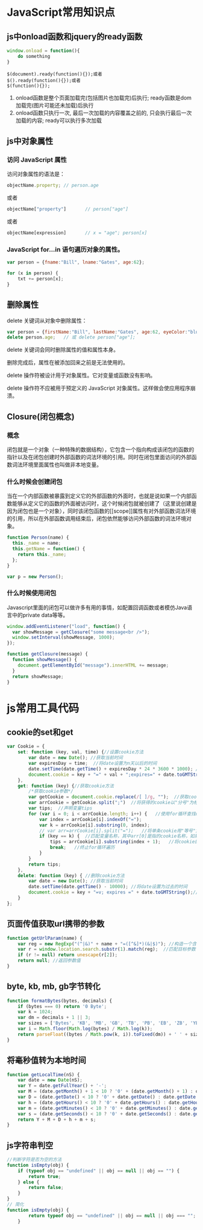 # JavaScript常用知识点

## js中onload函数和jquery的ready函数

```JavaScript
window.onload = function(){
	do something
}
```
```jQuery
$(document).ready(function(){});或者
$().ready(function(){});或者
$(function(){});
```
1. onload函数是整个页面加载完(包括图片也加载完)后执行; ready函数是dom加载完(图片可能还未加载)后执行
2. onload函数只执行一次, 最后一次加载的内容覆盖之前的, 只会执行最后一次加载的内容; ready可以执行多次加载

## js中对象属性

### 访问 JavaScript 属性

访问对象属性的语法是：

```js
objectName.property; // person.age
```

或者

```js
objectName["property"]       // person["age"]
```

或者

```js
objectName[expression]       // x = "age"; person[x]
```

### JavaScript for...in 语句遍历对象的属性。

```js
var person = {fname:"Bill", lname:"Gates", age:62}; 

for (x in person) {
    txt += person[x];
}
```

## 删除属性

delete 关键词从对象中删除属性：

```js
var person = {firstName:"Bill", lastName:"Gates", age:62, eyeColor:"blue"};
delete person.age;   // 或 delete person["age"];
```

delete 关键词会同时删除属性的值和属性本身。

删除完成后，属性在被添加回来之前是无法使用的。

delete 操作符被设计用于对象属性。它对变量或函数没有影响。

delete 操作符不应被用于预定义的 JavaScript 对象属性。这样做会使应用程序崩溃。



## Closure(闭包概念)

### 概念
闭包就是一个对象（一种特殊的数据结构），它包含一个指向构成该闭包的函数的指针以及在闭包创建时外部函数的词法环境的引用。同时在闭包里面访问的外部函数词法环境里面属性也叫做非本地变量。
### 什么时候会创建闭包
当在一个内部函数被暴露到定义它的外部函数的外面时，也就是说如果一个内部函数能够从定义它的函数的外面被访问时，这个时候闭包就被创建了（这里说创建是因为闭包也是一个对象），同时该闭包函数的[[scope]]属性有对外部函数词法环境的引用，所以在外部函数调用结束后，闭包依然能够访问外部函数的词法环境对象。
```javascript
function Person(name) {
  this._name = name;
  this.getName = function() {
    return this._name;
  };
}

var p = new Person();
```
### 什么时候使用闭包
Javascript里面的闭包可以做许多有用的事情，如配置回调函数或者模仿Java语言中的private data等等。
```javascript
window.addEventListener("load", function() {
  var showMessage = getClosure("some message<br />");
  window.setInterval(showMessage, 1000);
});

function getClosure(message) {
  function showMessage() {
    document.getElementById("message").innerHTML += message;
  }
  return showMessage;
}
```

# js常用工具代码
## cookie的set和get
```javascript
var Cookie = {
	set: function (key, val, time) {//设置cookie方法
		var date = new Date(); //获取当前时间
		var expiresDay = time;  //将date设置为n天以后的时间
		date.setTime(date.getTime() + expiresDay * 24 * 3600 * 1000); //格式化为cookie识别的时间
		document.cookie = key + "=" + val + ";expires=" + date.toGMTString();  //设置cookie
	},
	get: function (key) {//获取cookie方法
		/*获取cookie参数*/
		var getCookie = document.cookie.replace(/[ ]/g, "");  //获取cookie，并且将获得的cookie格式化，去掉空格字符
		var arrCookie = getCookie.split(";")  //将获得的cookie以"分号"为标识 将cookie保存到arrCookie的数组中
		var tips;  //声明变量tips
		for (var i = 0; i < arrCookie.length; i++) {   //使用for循环查找cookie中的tips变量
			var index = arrCookie[i].indexOf("=");
			var k = arrCookie[i].substring(0, index);
			// var arr=arrCookie[i].split("=");   //将单条cookie用"等号"为标识，将单条cookie保存为arr数组
			if (key == k) {  //匹配变量名称，其中arr[0]是指的cookie名称，如果该条变量为tips则执行判断语句中的赋值操作
				tips = arrCookie[i].substring(index + 1);   //将cookie的值赋给变量tips
				break;   //终止for循环遍历
			}
		}
		return tips;
	},
	delete: function (key) { //删除cookie方法
		var date = new Date(); //获取当前时间
		date.setTime(date.getTime() - 10000); //将date设置为过去的时间
		document.cookie = key + "=v; expires =" + date.toGMTString();//设置cookie
	}
};
```
## 页面传值获取url携带的参数
```javascript
function getUrlParam(name) {
	var reg = new RegExp("(^|&)" + name + "=([^&]*)(&|$)"); //构造一个含有目标参数的正则表达式对象
	var r = window.location.search.substr(1).match(reg);  //匹配目标参数
	if (r != null) return unescape(r[2]);
	return null; //返回参数值
}
```
## byte, kb, mb, gb字节转化
```javascript
function formatBytes(bytes, decimals) {
	if (bytes === 0) return '0 Byte';
	var k = 1024;
	var dm = decimals + 1 || 3;
	var sizes = ['Bytes', 'KB', 'MB', 'GB', 'TB', 'PB', 'EB', 'ZB', 'YB'];
	var i = Math.floor(Math.log(bytes) / Math.log(k));
	return parseFloat((bytes / Math.pow(k, i)).toFixed(dm)) + ' ' + sizes[i];
}
```
## 将毫秒值转为本地时间
```javascript
function getLocalTime(nS) {
	var date = new Date(nS);
	var Y = date.getFullYear() + '-';
	var M = (date.getMonth() + 1 < 10 ? '0' + (date.getMonth() + 1) : date.getMonth() + 1) + '-';
	var D = (date.getDate() < 10 ? '0' + date.getDate() : date.getDate()) + ' ';
	var h = (date.getHours() < 10 ? '0' + date.getHours() : date.getHours()) + ':';
	var m = (date.getMinutes() < 10 ? '0' + date.getMinutes() : date.getMinutes()) + ':';
	var s = (date.getSeconds() < 10 ? '0' + date.getSeconds() : date.getSeconds());
	return Y + M + D + h + m + s;
}
```
## js字符串判空
```javascript
//判断字符是否为空的方法
function isEmpty(obj) {
	if (typeof obj == "undefined" || obj == null || obj == "") {
		return true;
	} else {
		return false;
	}
}
// 简化
function isEmpty(obj) {
        return typeof obj == "undefined" || obj == null || obj === "";
    }
```
